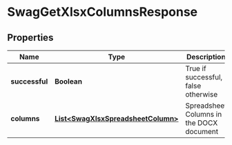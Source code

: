 
# SwagGetXlsxColumnsResponse

## Properties
Name | Type | Description | Notes
------------ | ------------- | ------------- | -------------
**successful** | **Boolean** | True if successful, false otherwise |  [optional]
**columns** | [**List&lt;SwagXlsxSpreadsheetColumn&gt;**](SwagXlsxSpreadsheetColumn.md) | Spreadsheet Columns in the DOCX document |  [optional]



